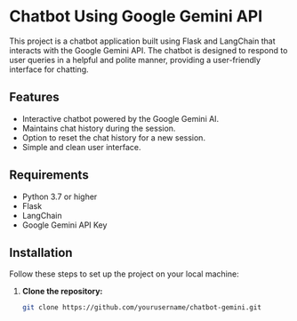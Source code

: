 # Chatbot Using Google Gemini API

This project is a chatbot application built using Flask and LangChain that interacts with the Google Gemini API. The chatbot is designed to respond to user queries in a helpful and polite manner, providing a user-friendly interface for chatting.

## Features

- Interactive chatbot powered by the Google Gemini AI.
- Maintains chat history during the session.
- Option to reset the chat history for a new session.
- Simple and clean user interface.

## Requirements

- Python 3.7 or higher
- Flask
- LangChain
- Google Gemini API Key

## Installation

Follow these steps to set up the project on your local machine:

1. **Clone the repository:**

   ```bash
   git clone https://github.com/yourusername/chatbot-gemini.git
